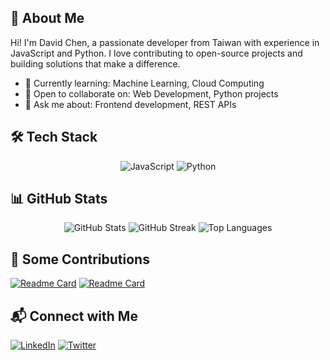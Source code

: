 ## 👋 About Me

Hi! I'm David Chen, a passionate developer from Taiwan with experience in JavaScript and Python. I love contributing to open-source projects and building solutions that make a difference.

- 🌱 Currently learning: Machine Learning, Cloud Computing
- 👯 Open to collaborate on: Web Development, Python projects
- 💬 Ask me about: Frontend development, REST APIs

## 🛠 Tech Stack

<div align="center">
  <img src="https://img.shields.io/badge/JavaScript-323330?style=for-the-badge&logo=javascript&logoColor=F7DF1E" alt="JavaScript"/>
  <img src="https://img.shields.io/badge/Python-3776AB?style=for-the-badge&logo=python&logoColor=white" alt="Python"/>
</div>

## 📊 GitHub Stats

<div align="center">
  <img src="https://github-readme-stats.vercel.app/api?username=davidchen0970&show_icons=true&theme=radical" alt="GitHub Stats" />
  <img src="https://github-readme-streak-stats.herokuapp.com/?user=davidchen0970&theme=radical" alt="GitHub Streak" />
  <img src="https://github-readme-stats.vercel.app/api/top-langs/?username=davidchen0970&layout=compact&theme=radical" alt="Top Languages" />
</div>

## 🚀 Some Contributions

[![Readme Card](https://github-readme-stats.vercel.app/api/pin/?username=davidchen0970&repo=P4&theme=radical)](https://github.com/davidchen0970/P4)
[![Readme Card](https://github-readme-stats.vercel.app/api/pin/?username=davidchen0970&repo=wordConverter&theme=radical)](https://github.com/davidchen0970/wordConverter)

## 📬 Connect with Me

[![LinkedIn](https://img.shields.io/badge/LinkedIn-0077B5?style=for-the-badge&logo=linkedin&logoColor=white)](https://www.linkedin.com/in/davidchen0970/)
[![Twitter](https://img.shields.io/badge/Twitter-1DA1F2?style=for-the-badge&logo=twitter&logoColor=white)](https://twitter.com/yourusername)
